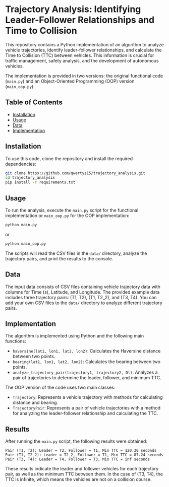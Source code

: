 # Trajectory Analysis: Identifying Leader-Follower Relationships and Time to Collision

This repository contains a Python implementation of an algorithm to analyze vehicle trajectories, identify leader-follower relationships, and calculate the Time to Collision (TTC) between vehicles. This information is crucial for traffic management, safety analysis, and the development of autonomous vehicles.

The implementation is provided in two versions: the original functional code (`main.py`) and an Object-Oriented Programming (OOP) version (`main_oop.py`).

## Table of Contents

- [Installation](#installation)
- [Usage](#usage)
- [Data](#data)
- [Implementation](#implementation)

## Installation

To use this code, clone the repository and install the required dependencies:

```bash
git clone https://github.com/qwertyz15/trajectory_analysis.git
cd trajectory_analysis
pip install -r requirements.txt
```

## Usage

To run the analysis, execute the `main.py` script for the functional implementation or `main_oop.py` for the OOP implementation:

```bash
python main.py
```

or

```bash
python main_oop.py
```

The scripts will read the CSV files in the `data/` directory, analyze the trajectory pairs, and print the results to the console.

## Data

The input data consists of CSV files containing vehicle trajectory data with columns for Time (s), Latitude, and Longitude. The provided example data includes three trajectory pairs: (T1, T2), (T1, T2_2), and (T3, T4). You can add your own CSV files to the `data/` directory to analyze different trajectory pairs.

## Implementation

The algorithm is implemented using Python and the following main functions:

- `haversine(lat1, lon1, lat2, lon2)`: Calculates the Haversine distance between two points.
- `bearing(lat1, lon1, lat2, lon2)`: Calculates the bearing between two points.
- `analyze_trajectory_pair(trajectory1, trajectory2, Dl)`: Analyzes a pair of trajectories to determine the leader, follower, and minimum TTC.

The OOP version of the code uses two main classes:

- `Trajectory`: Represents a vehicle trajectory with methods for calculating distance and bearing.
- `TrajectoryPair`: Represents a pair of vehicle trajectories with a method for analyzing the leader-follower relationship and calculating the TTC.

## Results

After running the `main.py` script, the following results were obtained:

```
Pair (T1, T2): Leader = T2, Follower = T1, Min TTC = 120.30 seconds
Pair (T1, T2_2): Leader = T2_2, Follower = T1, Min TTC = 87.24 seconds
Pair (T3, T4): Leader = T4, Follower = T3, Min TTC = inf seconds
```

These results indicate the leader and follower vehicles for each trajectory pair, as well as the minimum TTC between them. In the case of (T3, T4), the TTC is infinite, which means the vehicles are not on a collision course.
